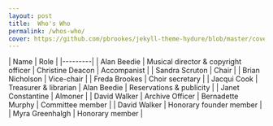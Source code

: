 ```yaml
---
layout: post
title:  Who's Who
permalink: /whos-who/
cover: https://github.com/pbrookes/jekyll-theme-hydure/blob/master/cover.jpg?raw=true
---
```


| Name | Role |
|---------|
| Alan Beedie | Musical director & copyright officer
| Christine Deacon | Accompanist |
| Sandra Scruton | Chair |
| Brian Nicholson | Vice-chair |
| Freda Brookes | Choir secretary |
| Jacqui Cook | Treasurer & librarian
| Alan Beedie | Reservations & publicity |
| Janet Constantine | Almoner |
| David Walker | Archive Officer
| Bernadette Murphy | Committee member |
| David Walker | Honorary founder member |
| Myra Greenhalgh | Honorary member |

